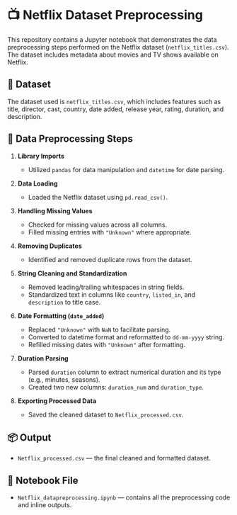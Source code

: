 
# 📺 Netflix Dataset Preprocessing

This repository contains a Jupyter notebook that demonstrates the data preprocessing steps performed on the Netflix dataset (`netflix_titles.csv`). The dataset includes metadata about movies and TV shows available on Netflix.

## 📁 Dataset
The dataset used is `netflix_titles.csv`, which includes features such as title, director, cast, country, date added, release year, rating, duration, and description.

## 🔧 Data Preprocessing Steps

1. **Library Imports**
   - Utilized `pandas` for data manipulation and `datetime` for date parsing.

2. **Data Loading**
   - Loaded the Netflix dataset using `pd.read_csv()`.

3. **Handling Missing Values**
   - Checked for missing values across all columns.
   - Filled missing entries with `"Unknown"` where appropriate.

4. **Removing Duplicates**
   - Identified and removed duplicate rows from the dataset.

5. **String Cleaning and Standardization**
   - Removed leading/trailing whitespaces in string fields.
   - Standardized text in columns like `country`, `listed_in`, and `description` to title case.

6. **Date Formatting (`date_added`)**
   - Replaced `"Unknown"` with `NaN` to facilitate parsing.
   - Converted to datetime format and reformatted to `dd-mm-yyyy` string.
   - Refilled missing dates with `"Unknown"` after formatting.

7. **Duration Parsing**
   - Parsed `duration` column to extract numerical duration and its type (e.g., minutes, seasons).
   - Created two new columns: `duration_num` and `duration_type`.

8. **Exporting Processed Data**
   - Saved the cleaned dataset to `Netflix_processed.csv`.

## 📦 Output
- `Netflix_processed.csv` — the final cleaned and formatted dataset.

## 📘 Notebook File
- `Netflix_datapreprocessing.ipynb` — contains all the preprocessing code and inline outputs.



